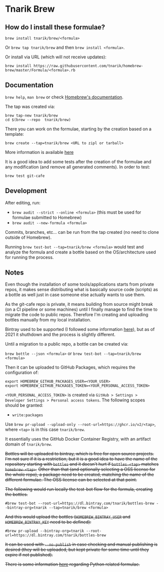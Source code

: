 # Tnarik Brew

## How do I install these formulae?
`brew install tnarik/brew/<formula>`

Or `brew tap tnarik/brew` and then `brew install <formula>`.

Or install via URL (which will not receive updates):

```
brew install https://raw.githubusercontent.com/tnarik/homebrew-brew/master/Formula/<formula>.rb
```

## Documentation
`brew help`, `man brew` or check [Homebrew's documentation](https://docs.brew.sh).


The tap was created via:

```
brew tap-new tnarik/brew
cd $(brew --repo  tnarik/brew)
```

There you can work on the formulae, starting by the creation based on a template:

```
brew create --tap=tnarik/brew <URL to zipl or tarball>
```

More information is available [here](https://docs.brew.sh/Formula-Cookbook)

It is a good idea to add some tests after the creation of the formulae and any modification (and remove all generated comments). In order to test:

```
brew test git-cafe
```

## Development

After editing, run:

* `brew audit --strict --online <formula>` (this must be used for formulae submitted to Homebrew)
* `brew audit --new-formula <formula>`

Commits, branches, etc... can be run from the tap created (no need to clone outside of Homebrew).

Running `brew test-bot --tap=tnarik/brew <formula>` would test and analyze the formula <formula> and create a bottle based on the OS/architecture used for running the process.

## Notes
Even though the installation of some tools/applications starts from private repos, it makes sense distributing what is basically source code (scripts) as a bottle as well just in case someone else actually wants to use them.

As the git-cafe repo is private, it means building from source might break (on a CI pipeline or some machines) until I finally manage to find the time to migrate the code to public repos. Therefore I'm creating and uploading bottles manually from my local installation.

Bintray used to be supported (I followed some information [here](https://jonathanchang.org/blog/maintain-your-own-homebrew-repository-with-binary-bottles/)), but as of 2021 it shuthdown and the process is slightly different.

Until a migration to a public repo, a bottle can be created via:

`brew bottle --json <formula>` or `brew test-bot --tap=tnarik/brew <formula>`

Then it can be uploaded to GitHub Packages, which requires the configuration of:

```
export HOMEBREW_GITHUB_PACKAGES_USER=<YOUR_USER>
export HOMEBREW_GITHUB_PACKAGES_TOKEN=<YOUR_PERSONAL_ACCESS_TOKEN>
```

`<YOUR_PERSONAL_ACCESS_TOKEN>` is created via `GitHub > Settings > Developer Settings > Personal access tokens`. The following scopes should be granted:

* `write:packages`

Use `brew pr-upload --upload-only --root-url=https://ghcr.io/v2/<tap>`, where `<tap>` is in this case `tnarik/brew`.

It essentially uses the GitHub Docker Container Registry, with an artifact domain of `tnarik/brew`.


~~Bottles will be uploaded to bintray, which is free for open source projects. I'm not sure if it is a restriction, but it is a good idea to have the name of the repository starting with `bottles` and it doesn't hurt if `bottles-<tap>` matches `homebrew-<tap>`.~~
~~Other than that (and optionally selecting a OSS license for the whole repo), a package need to be created, matching the name of the different formulae. The OSS license can be selected at that point.~~

~~The following would run locally the test-bot flow for the formula, creating the bottles.~~

```
#brew test-bot --root-url=https://dl.bintray.com/tnarik/bottles-brew --bintray-org=tnarik --tap=tnarik/brew <formula>
```

~~And this would upload the bottles (`HOMEBREW_BINTRAY_USER` and `HOMEBREW_BINTRAY_KEY` need to be defined):~~

```
#brew pr-upload --bintray-org=tnarik --root-url=https://dl.bintray.com/tnarik/bottles-brew
```

~~It can be used with `--no-publish` in case checking and manual publishing is desired (they will be uploaded, but kept private for some time until they expire if not published).~~

~~There is some information [here](https://docs.brew.sh/Python-for-Formula-Authors) regarding Python related formulae.~~
